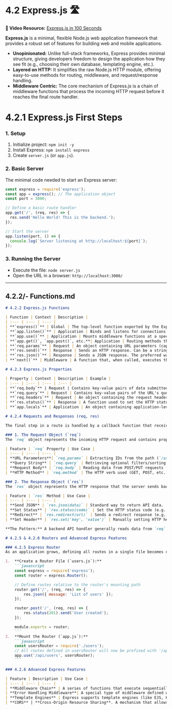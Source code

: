 # 4.2 Express.js 🛣️

**🎥 Video Resource:** [Express.js in 100 Seconds](https://www.youtube.com/watch?v=S0q-C8f244I)

**Express.js** is a minimal, flexible Node.js web application framework that provides a robust set of features for building web and mobile applications.

* **Unopinionated:** Unlike full-stack frameworks, Express provides minimal structure, giving developers freedom to design the application how they see fit (e.g., choosing their own database, templating engine, etc.).
* **Layered on HTTP:** It simplifies the raw Node.js HTTP module, offering easy-to-use methods for routing, middleware, and request/response handling.
* **Middleware Centric:** The core mechanism of Express.js is a chain of middleware functions that process the incoming HTTP request before it reaches the final route handler.

# 4.2.1 Express.js First Steps

### 1. Setup
1.  Initialize project: `npm init -y`
2.  Install Express: `npm install express`
3.  Create `server.js` (or `app.js`).

### 2. Basic Server
The minimal code needed to start an Express server:
```javascript
const express = require('express');
const app = express(); // The application object
const port = 3000;

// Define a basic route handler
app.get('/', (req, res) => {
  res.send('Hello World! This is the backend.');
});

// Start the server
app.listen(port, () => {
  console.log(`Server listening at http://localhost:${port}`);
});
```
### 3. Running the Server
* Execute the file: `node server.js`
* Open the URL in a browser: `http://localhost:3000/`

---

## 4.2.2/- Functions.md

```markdown
# 4.2.2 Express.js Functions

| Function | Context | Description |
| :--- | :--- | :--- |
| **`express()`** | Global | The top-level function exported by the Express module. Creates an application object (`app`). |
| **`app.listen()`** | Application | Binds and listens for connections on the specified host and port. Starts the server. |
| **`app.use()`** | Application | Mounts middleware functions at a specified path. Used for logging, body parsing, security checks, etc. |
| **`app.get()`, `app.post()`, etc.**| Application | Routing methods that map an HTTP verb (GET, POST, PUT, DELETE) to a path and a handler function. |
| **`req.params`** | Request | An object containing URL parameters (captured by route segments). |
| **`res.send()`** | Response | Sends an HTTP response. Can be a string, object, array, or buffer. Automatically sets the `Content-Type` header. |
| **`res.json()`** | Response | Sends a JSON response. The preferred way to send data back from a backend API. |
| **`next()`** | Middleware | A function that, when called, executes the next middleware function in the application's stack. |

# 4.2.3 Express.js Properties

| Property | Context | Description | Example |
| :--- | :--- | :--- | :--- |
| **`req.body`** | Request | Contains key-value pairs of data submitted in the request body (e.g., from a POST request form). **Requires middleware like `express.json()` to populate.** | `const data = req.body;` |
| **`req.query`** | Request | Contains key-value pairs of the URL's query string (e.g., everything after `?`). | `GET /search?q=nodejs` -> `req.query.q` is `'nodejs'` |
| **`req.headers`** | Request | An object containing the request headers. Useful for checking authorization tokens or content types. | `req.headers.authorization` |
| **`res.status()`** | Response | A function used to set the HTTP status code for the response. | `res.status(201).json({ success: true });` |
| **`app.locals`** | Application | An object containing application-level variables, accessible by all routes. | `app.locals.siteName = 'My API';` |

# 4.2.4 Requests and Responses (req, res)

The final step in a route is handled by a callback function that receives two key objects:

### 1. The Request Object (`req`)
The `req` object represents the incoming HTTP request and contains properties and methods for accessing the request line, headers, and body.

| Feature | `req` Property | Use Case |
| :--- | :--- | :--- |
| **URL Parameters**| `req.params` | Extracting IDs from the path (`/users/:id`). |
| **Query String** | `req.query` | Retrieving optional filters/sorting (`/products?limit=10`). |
| **Request Body** | `req.body` | Reading data from POST/PUT requests (JSON payload). |
| **HTTP Method** | `req.method` | The HTTP verb used (GET, POST, etc.). |

### 2. The Response Object (`res`)
The `res` object represents the HTTP response that the server sends back to the client.

| Feature | `res` Method | Use Case |
| :--- | :--- | :--- |
| **Send JSON** | `res.json(data)` | Standard way to return API data. |
| **Set Status** | `res.status(code)` | Set the HTTP status code (e.g., 200, 404, 500). |
| **Redirect** | `res.redirect(url)` | Sends a redirect response (e.g., 302). |
| **Set Header** | `res.set('key', 'value')` | Manually setting HTTP headers. |

**The Pattern:** A backend API handler generally reads data from `req` (params, body, query), performs logic, and writes data to `res` (status, headers, JSON body).

# 4.2.5 & 4.2.6 Routers and Advanced Express Features

### 4.2.5 Express Router
As an application grows, defining all routes in a single file becomes unmanageable. The **`express.Router()`** class provides a solution by creating modular, mountable route handlers.

1.  **Create a Router File (`users.js`):**
    ```javascript
    const express = require('express');
    const router = express.Router();

    // Define routes relative to the router's mounting path
    router.get('/', (req, res) => {
        res.json({ message: 'List of users' });
    });

    router.post('/', (req, res) => {
        res.status(201).send('User created');
    });

    module.exports = router;
    ```
2.  **Mount the Router (`app.js`):**
    ```javascript
    const usersRouter = require('./users');
    // All routes defined in usersRouter will now be prefixed with '/api/users'
    app.use('/api/users', usersRouter);
    ```

### 4.2.6 Advanced Express Features

| Feature | Description | Use Case |
| :--- | :--- | :--- |
| **Middleware Chain** | A series of functions that execute sequentially. The first functions handle logging, authentication, etc., before the final handler runs. | Global logging, rate limiting, and authenticating requests. |
| **Error Handling Middleware**| A special type of middleware defined with four arguments (`(err, req, res, next)`). Express automatically forwards errors here. | Centralized logging of errors and formatting a standardized error response for the client. |
| **Template Engines** | Express supports template engines (like EJS, Handlebars) to dynamically render HTML server-side. | Required for full-stack apps that render web pages rather than just sending JSON data. |
| **CORS** | **Cross-Origin Resource Sharing**. A mechanism that allows resources on a web page to be requested from another domain outside the domain from which the first resource was served. | Essential for APIs to allow frontend applications (running on a different domain/port) to access the API server. |